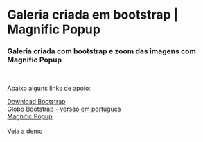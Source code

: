 # Galeria criada em bootstrap | Magnific Popup
<h3>Galeria criada com bootstrap e zoom das imagens com Magnific Popup</h3><br>
<p>Abaixo alguns links de apoio:</p>
<a href="http://getbootstrap.com/getting-started/" target="_blank">Download Bootstrap</a><br>
<a href="http://globocom.github.io/bootstrap/" target="_blank">Globo Bootstrap - versão em português</a><br>
<a href="http://dimsemenov.com/plugins/magnific-popup/" target="_blank">Magnific Popup</a>
<br><br>
<a href="https://robsonvinicius.github.io/Bootstrap_galeria-magnificPopup/" target="_blank">Veja a demo</a>

